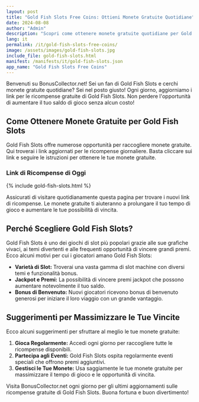 ```yaml
---
layout: post
title: "Gold Fish Slots Free Coins: Ottieni Monete Gratuite Quotidiane"
date: 2024-08-08
author: "Admin"
description: "Scopri come ottenere monete gratuite quotidiane per Gold Fish Slots. Aggiorniamo i link delle ricompense ogni giorno!"
lang: it
permalink: /it/gold-fish-slots-free-coins/
image: /assets/images/gold-fish-slots.jpg
include_file: gold-fish-slots.html
manifest: /manifests/it/gold-fish-slots.json
app_name: "Gold Fish Slots Free Coins"
---
```


Benvenuti su BonusCollector.net! Sei un fan di Gold Fish Slots e cerchi monete gratuite quotidiane? Sei nel posto giusto! Ogni giorno, aggiorniamo i link per le ricompense gratuite di Gold Fish Slots. Non perdere l'opportunità di aumentare il tuo saldo di gioco senza alcun costo!

## Come Ottenere Monete Gratuite per Gold Fish Slots

Gold Fish Slots offre numerose opportunità per raccogliere monete gratuite. Qui troverai i link aggiornati per le ricompense giornaliere. Basta cliccare sui link e seguire le istruzioni per ottenere le tue monete gratuite.

### Link di Ricompense di Oggi

{% include gold-fish-slots.html %}

Assicurati di visitare quotidianamente questa pagina per trovare i nuovi link di ricompense. Le monete gratuite ti aiuteranno a prolungare il tuo tempo di gioco e aumentare le tue possibilità di vincita.

## Perché Scegliere Gold Fish Slots?

Gold Fish Slots è uno dei giochi di slot più popolari grazie alle sue grafiche vivaci, ai temi divertenti e alle frequenti opportunità di vincere grandi premi. Ecco alcuni motivi per cui i giocatori amano Gold Fish Slots:

- **Varietà di Slot:** Troverai una vasta gamma di slot machine con diversi temi e funzionalità bonus.
- **Jackpot e Premi:** La possibilità di vincere premi jackpot che possono aumentare notevolmente il tuo saldo.
- **Bonus di Benvenuto:** Nuovi giocatori ricevono bonus di benvenuto generosi per iniziare il loro viaggio con un grande vantaggio.

## Suggerimenti per Massimizzare le Tue Vincite

Ecco alcuni suggerimenti per sfruttare al meglio le tue monete gratuite:

1. **Gioca Regolarmente:** Accedi ogni giorno per raccogliere tutte le ricompense disponibili.
2. **Partecipa agli Eventi:** Gold Fish Slots ospita regolarmente eventi speciali che offrono premi aggiuntivi.
3. **Gestisci le Tue Monete:** Usa saggiamente le tue monete gratuite per massimizzare il tempo di gioco e le opportunità di vincita.

Visita BonusCollector.net ogni giorno per gli ultimi aggiornamenti sulle ricompense gratuite di Gold Fish Slots. Buona fortuna e buon divertimento!